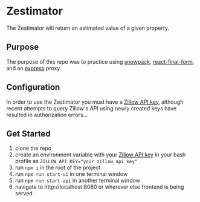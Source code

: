 # Zestimator

The Zestimator will return an estimated value of a given property.

## Purpose
The purpose of this repo was to practice using [snowpack](https://www.npmjs.com/package/snowpack), [react-final-form](https://www.npmjs.com/package/react-final-form), and an [express](https://www.npmjs.com/package/express) proxy.

## Configuration
In order to use the Zestimator you must have a [Zillow API key](https://www.zillow.com/howto/api/APIOverview.htm), although recent attempts to query Zillow's API using newly created keys have resulted in authorization errors...

## Get Started
1. clone the repo
2. create an environment variable with your [Zillow API key](https://www.zillow.com/howto/api/APIOverview.htm) in your bash profile as `ZILLOW_API_KEY="your_zillow_api_key"` 
3. run `npm i` in the root of the project
4. run `npm run start-ui` in one terminal window
5. run `npm run start-api` in another terminal window
6. navigate to http://localhost:8080 or wherever else frontend is being served